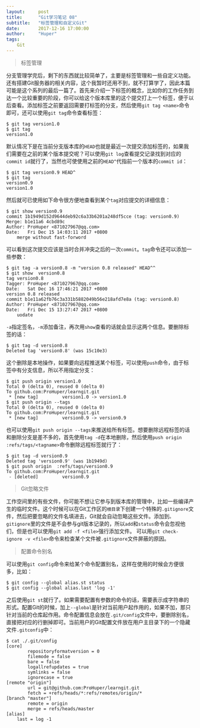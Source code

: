 ```yaml
---
layout:     post
title:      "Git学习笔记 08"
subtitle:   "标签管理和自定义Git"
date:       2017-12-16 17:00:00
author:     "Huper"
tags:
    Git
---
```


>标签管理

分支管理学完后，剩下的东西就比较简单了，主要是标签管理和一些自定义功能。还有搭建Git服务器的相关内容，这个我暂时还用不到，就不打算学了，因此本篇可能是这个系列的最后一篇了。首先来介绍一下标签的概念，比如你的工作任务到达一个比较重要的阶段，你可以给这个版本库里的这个提交打上一个标签，便于以后查看。添加标签之前要返回需要打标签的分支，然后使用`git tag <name>`命令即可，还可以使用`git tag`命令查看标签：

```shell
$ git tag version1.0
$ git tag
version1.0
```

默认情况下是在当前分支版本库的`HEAD`也就是最近一次提交添加标签的，如果我们需要在之前的某个版本提交呢？可以使用`git log`查看提交记录找到对应的`commit id`就行了，当然也可使使用之前的`HEAD^`代指前一个版本的`commit id`：

```shell
$ git tag version0.9 HEAD^
$ git tag
version0.9
version1.0
```

然后就可已使用如下命令很方便地查看到某个`tag`对应提交的详细信息：

```shell
$ git show version0.9
commit 1b1949d152d9644deb92c6a33b6201a248df5cce (tag: version0.9)
Merge: b1e11a6 4cbd89c
Author: ProHuper <871027967@qq.com>
Date:   Fri Dec 15 14:03:11 2017 +0800
    merge without fast-forword
```

可以看到这次提交应该是当时合并冲突之后的一次`commit`。`tag`命令还可以添加一些参数：

```shell
$ git tag -a version0.8 -m "version 0.8 released" HEAD^^
$ git show  version0.8
tag version0.8
Tagger: ProHuper <871027967@qq.com>
Date:   Sat Dec 16 17:46:21 2017 +0800
version 0.8 released
commit b1e11a62fb76c3a331b5882049b56e218afd7e8a (tag: version0.8)
Author: ProHuper <871027967@qq.com>
Date:   Fri Dec 15 13:27:47 2017 +0800
    uodate
```

`-a`指定签名，`-m`添加备注，再次用`show`查看的话就会显示这两个信息。要删除标签的话：

```shell
$ git tag -d version0.8
Deleted tag 'version0.8' (was 15c10e3)
```

这个删除是本地操作，如果要向远程推送某个标签，可以使用`push`命令，由于标签中有分支信息，所以不用指定分支：

```shell
$ git push origin version1.0
Total 0 (delta 0), reused 0 (delta 0)
To github.com:ProHuper/learngit.git
 * [new tag]         version1.0 -> version1.0
$ git push origin --tags
Total 0 (delta 0), reused 0 (delta 0)
To github.com:ProHuper/learngit.git
 * [new tag]         version0.9 -> version0.9
```

也可以使用`git push origin --tags`来推送给所有标签。想要删除远程标签的话和删除分支是差不多的，首先使用`tag -d`在本地删除，然后使用`push origin :refs/tags/<tagname>`命令删除远程标签就行了：

```shell
$ git tag -d version0.9
Deleted tag 'version0.9' (was 1b1949d)
$ git push origin  :refs/tags/version0.9
To github.com:ProHuper/learngit.git
 - [deleted]         version0.9
```

>Git忽略文件

工作空间里的有些文件，你可能不想让它参与到版本库的管理中，比如一些编译产生的临时文件。这个时候可以在Git工作区的`根目录`下创建一个特殊的`.gitignore`文件，然后把要忽略的文件名填进去，Git就会自动忽略这些文件。添加到`。gitignore`里的文件是不会参与git版本记录的，所以`add`和`status`命令会忽视他们，但是也可以使用`git add -f <file>`强行添加文件。 可以用`git check-ignore -v <file>`命令来检查某个文件被`.gitignore`文件屏蔽的原因。

>配置命令别名

可以使用`git config`命令来给某个命令配置别名，这样在使用的时候会方便很多，比如：

```shell
$ git config --global alias.st status
$ git config --global alias.last 'log -1'
```

之后使用`git st`就行了。如果需要配置有参数的命令的话，需要表示成字符串的形式。配置Git的时候，加上`--global`是针对当前用户起作用的，如果不加，那只针对当前的仓库起作用。命令配置信息会放在`.git/config`文件中，要删除别名，直接把对应的行删掉即可。当前用户的Git配置文件放在用户主目录下的一个隐藏文件`.gitconfig`中：

```shell
$ cat ./.git/config
[core]
        repositoryformatversion = 0
        filemode = false
        bare = false
        logallrefupdates = true
        symlinks = false
        ignorecase = true
[remote "origin"]
        url = git@github.com:ProHuper/learngit.git
        fetch = +refs/heads/*:refs/remotes/origin/*
[branch "master"]
        remote = origin
        merge = refs/heads/master
[alias]
    last = log -1
```

